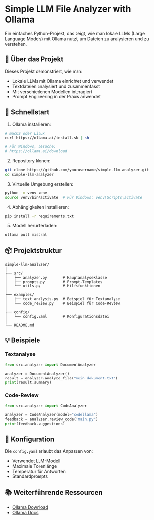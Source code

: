 # Simple LLM File Analyzer with Ollama

Ein einfaches Python-Projekt, das zeigt, wie man lokale LLMs (Large Language Models) mit Ollama nutzt, um Dateien zu analysieren und zu verstehen.

## 🎯 Über das Projekt

Dieses Projekt demonstriert, wie man:
- Lokale LLMs mit Ollama einrichtet und verwendet
- Textdateien analysiert und zusammenfasst
- Mit verschiedenen Modellen interagiert
- Prompt Engineering in der Praxis anwendet

## 🚀 Schnellstart

1. Ollama installieren:
```bash
# macOS oder Linux
curl https://ollama.ai/install.sh | sh

# Für Windows, besuche:
# https://ollama.ai/download
```

2. Repository klonen:
```bash
git clone https://github.com/yourusername/simple-llm-analyzer.git
cd simple-llm-analyzer
```

3. Virtuelle Umgebung erstellen:
```bash
python -m venv venv
source venv/bin/activate  # Für Windows: venv\Scripts\activate
```

4. Abhängigkeiten installieren:
```bash
pip install -r requirements.txt
```

5. Modell herunterladen:
```bash
ollama pull mistral
```

## 📦 Projektstruktur

```
simple-llm-analyzer/
│
├── src/
│   ├── analyzer.py       # Hauptanalyseklasse
│   ├── prompts.py        # Prompt-Templates
│   └── utils.py          # Hilfsfunktionen
│
├── examples/
│   ├── text_analysis.py  # Beispiel für Textanalyse
│   └── code_review.py    # Beispiel für Code-Review
│
├── config/
│   └── config.yaml       # Konfigurationsdatei
│
└── README.md
```

## 💡 Beispiele

### Textanalyse
```python
from src.analyzer import DocumentAnalyzer

analyzer = DocumentAnalyzer()
result = analyzer.analyze_file("mein_dokument.txt")
print(result.summary)
```

### Code-Review
```python
from src.analyzer import CodeAnalyzer

analyzer = CodeAnalyzer(model="codellama")
feedback = analyzer.review_code("main.py")
print(feedback.suggestions)
```

## 🔧 Konfiguration

Die `config.yaml` erlaubt das Anpassen von:
- Verwendet LLM-Modell
- Maximale Tokenlänge
- Temperatur für Antworten
- Standardprompts

## 📚 Weiterführende Ressourcen

- [Ollama Download](https://ollama.com)
- [Ollama Docs](https://github.com/ollama/ollama)